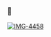 ### 🙏

<a href="https://ibb.co/3hqL6HN"><img src="https://i.ibb.co/XJgv0Ts/IMG-4458.jpg" alt="IMG-4458" border="0"></a><br />

<!--
**TLShotz/TLShotz** is a ✨ _special_ ✨ repository because its `README.md` (this file) appears on your GitHub profile.

Here are some ideas to get you started:

- 🔭 I’m currently working on ...
- 🌱 I’m currently learning ...
- 👯 I’m looking to collaborate on ...
- 🤔 I’m looking for help with ...
- 💬 Ask me about ...
- 📫 How to reach me: ...
- 😄 Pronouns: ...
- ⚡ Fun fact: ...
-->
